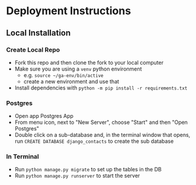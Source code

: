 # Deployment Instructions

## Local Installation

### Create Local Repo

- Fork this repo and then clone the fork to your local computer
- Make sure you are using a `venv` python environment
	- e.g. `source ~/ga-env/bin/active`
	- create a new environment and use that
- Install dependencies with `python -m pip install -r requirements.txt`

### Postgres

- Open app Postgres App
- From menu icon, next to "New Server", choose "Start" and then "Open Postgres"
- Double click on a sub-database and, in the terminal window that opens, run `CREATE DATABASE django_contacts` to create the sub database

### In Terminal

- Run `python manage.py migrate` to set up the tables in the DB
- Run `python manage.py runserver` to start the server
